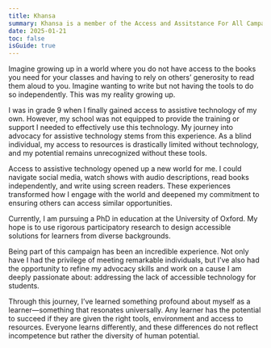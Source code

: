 ```yaml
---
title: Khansa
summary: Khansa is a member of the Access and Assitstance For All Campaign
date: 2025-01-21
toc: false
isGuide: true
---
```




Imagine growing up in a world where you do not have access to the books you need for your classes and having to rely on others’ generosity to read them aloud to you. Imagine wanting to write but not having the tools to do so independently. This was my reality growing up.

I was in grade 9 when I finally gained access to assistive technology of my own. However, my school was not equipped to provide the training or support I needed to effectively use this technology. My journey into advocacy for assistive technology stems from this experience. As a blind individual, my access to resources is drastically limited without technology, and my potential remains unrecognized without these tools.

Access to assistive technology opened up a new world for me. I could navigate social media, watch shows with audio descriptions, read books independently, and write using screen readers. These experiences transformed how I engage with the world and deepened my commitment to ensuring others can access similar opportunities.

Currently, I am pursuing a PhD in education at the University of Oxford. My hope is to use rigorous participatory research to design accessible solutions for learners from diverse backgrounds.

Being part of this campaign has been an incredible experience. Not only have I had the privilege of meeting remarkable individuals, but I’ve also had the opportunity to refine my advocacy skills and work on a cause I am deeply passionate about: addressing the lack of accessible technology for students.

Through this journey, I’ve learned something profound about myself as a learner—something that resonates universally. Any learner has the potential to succeed if they are given the right tools, environment and access to resources. Everyone learns differently, and these differences do not reflect incompetence but rather the diversity of human potential.
